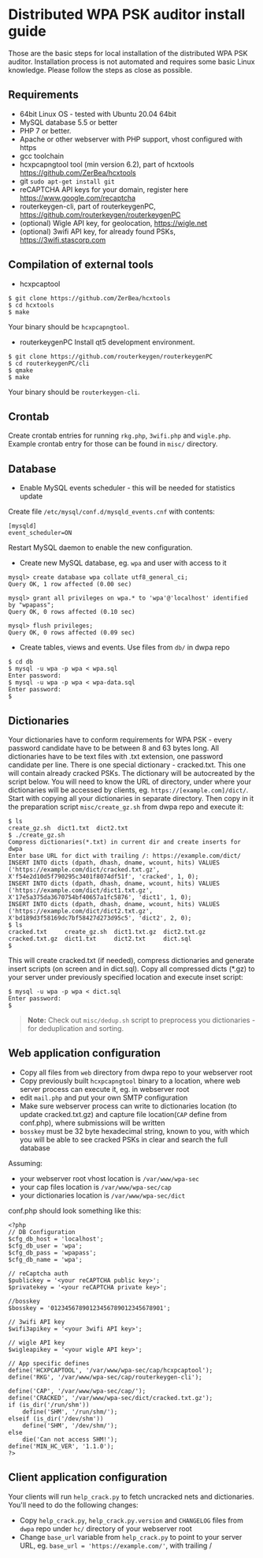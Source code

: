 Distributed WPA PSK auditor install guide
=

Those are the basic steps for local installation of the distributed WPA PSK auditor. Installation process is not automated and requires some basic Linux knowledge. Please follow the steps as close as possible.

Requirements
-

 - 64bit Linux OS - tested with Ubuntu 20.04 64bit
 - MySQL database 5.5 or better
 - PHP 7 or better.
 - Apache or other webserver with PHP support, vhost configured with https
 - gcc toolchain
 - hcxpcapngtool tool (min version 6.2), part of hcxtools https://github.com/ZerBea/hcxtools
 - git `sudo apt-get install git`
 - reCAPTCHA API keys for your domain, register here https://www.google.com/recaptcha
 - routerkeygen-cli, part of routerkeygenPC, https://github.com/routerkeygen/routerkeygenPC
 - (optional) Wigle API key, for geolocation, https://wigle.net
 - (optional) 3wifi API key, for already found PSKs, https://3wifi.stascorp.com

Compilation of external tools
-

- hcxpcaptool
```
$ git clone https://github.com/ZerBea/hcxtools
$ cd hcxtools
$ make
```
Your binary should be `hcxpcapngtool`.

- routerkeygenPC
Install qt5 development environment.
```
$ git clone https://github.com/routerkeygen/routerkeygenPC
$ cd routerkeygenPC/cli
$ qmake
$ make
```
Your binary should be `routerkeygen-cli`.

Crontab
-

Create crontab entries for running `rkg.php`, `3wifi.php` and `wigle.php`. Example crontab entry for those can be found in `misc/` directory.

Database
-

 - Enable MySQL events scheduler - this will be needed for statistics update

Create file `/etc/mysql/conf.d/mysqld_events.cnf` with contents:
```
[mysqld]
event_scheduler=ON
```
Restart MySQL daemon to enable the new configuration.

- Create new MySQL database, eg. `wpa` and user with access to it
```
mysql> create database wpa collate utf8_general_ci;
Query OK, 1 row affected (0.00 sec)

mysql> grant all privileges on wpa.* to 'wpa'@'localhost' identified by "wpapass";
Query OK, 0 rows affected (0.10 sec)

mysql> flush privileges;
Query OK, 0 rows affected (0.09 sec)
```
- Create tables, views and events. Use files from `db/` in dwpa repo
```
$ cd db
$ mysql -u wpa -p wpa < wpa.sql
Enter password:
$ mysql -u wpa -p wpa < wpa-data.sql
Enter password:
$
```

Dictionaries
-

Your dictionaries have to conform requirements for WPA PSK - every password candidate have to be between 8 and 63 bytes long. All dictionaries have to be text files with .txt extension, one password candidate per line.
There is one special dictionary - cracked.txt. This one will contain already cracked PSKs. The dictionary will be autocreated by the script below.
You will need to know the URL of directory, under where your dictionaries will be accessed by clients, eg. `https://[example.com]/dict/`.
Start with copying all your dictionaries in separate directory. Then copy in it the preparation script `misc/create_gz.sh` from dwpa repo and execute it:
```
$ ls
create_gz.sh  dict1.txt  dict2.txt
$ ./create_gz.sh
Compress dictionaries(*.txt) in current dir and create inserts for dwpa
Enter base URL for dict with trailing /: https://example.com/dict/
INSERT INTO dicts (dpath, dhash, dname, wcount, hits) VALUES ('https://example.com/dict/cracked.txt.gz', X'f54e2d10d5f790295c3401f8074df51f', 'cracked', 1, 0);
INSERT INTO dicts (dpath, dhash, dname, wcount, hits) VALUES ('https://example.com/dict/dict1.txt.gz', X'17e5a375da3670754bf40657a1fc5876', 'dict1', 1, 0);
INSERT INTO dicts (dpath, dhash, dname, wcount, hits) VALUES ('https://example.com/dict/dict2.txt.gz', X'bd189d3f58169dc7bf58427d273d95c5', 'dict2', 2, 0);
$ ls
cracked.txt     create_gz.sh  dict1.txt.gz  dict2.txt.gz
cracked.txt.gz  dict1.txt     dict2.txt     dict.sql
$
```
This will create cracked.txt (if needed), compress dictionaries and generate insert scripts (on screen and in dict.sql). Copy all compressed dicts (*.gz) to your server under previously specified location and execute inset script:
```
$ mysql -u wpa -p wpa < dict.sql
Enter password:
$
```
> **Note:**
> Check out `misc/dedup.sh` script to preprocess you dictionaries - for deduplication and sorting.

Web application configuration
-
- Copy all files from `web` directory from dwpa repo to your webserver root
- Copy previously built `hcxpcapngtool` binary to a location, where web server process can execute it, eg. in webserver root
- edit `mail.php` and put your own SMTP configuration
- Make sure webserver process can write to dictionaries location (to update cracked.txt.gz) and capture file location(`CAP` define from conf.php), where submissions will be written
- `bosskey` must be 32 byte hexadecimal string, known to you, with which you will be able to see cracked PSKs in clear and search the full database

Assuming:

- your webserver root vhost location is `/var/www/wpa-sec`
- your cap files location is `/var/www/wpa-sec/cap`
- your dictionaries location is `/var/www/wpa-sec/dict`

conf.php should look something like this:

```
<?php
// DB Configuration
$cfg_db_host = 'localhost';
$cfg_db_user = 'wpa';
$cfg_db_pass = 'wpapass';
$cfg_db_name = 'wpa';

// reCaptcha auth
$publickey = '<your reCAPTCHA public key>';
$privatekey = '<your reCAPTCHA private key>';

//bosskey
$bosskey = '01234567890123456789012345678901';

// 3wifi API key
$wifi3apikey = '<your 3wifi API key>';

// wigle API key
$wigleapikey = '<your wigle API key>';

// App specific defines
define('HCXPCAPTOOL', '/var/www/wpa-sec/cap/hcxpcaptool');
define('RKG', '/var/www/wpa-sec/cap/routerkeygen-cli');

define('CAP', '/var/www/wpa-sec/cap/');
define('CRACKED', '/var/www/wpa-sec/dict/cracked.txt.gz');
if (is_dir('/run/shm'))
    define('SHM', '/run/shm/');
elseif (is_dir('/dev/shm'))
    define('SHM', '/dev/shm/');
else
    die('Can not access SHM!');
define('MIN_HC_VER', '1.1.0');
?>
```

Client application configuration
-

Your clients will run `help_crack.py` to fetch uncracked nets and dictionaries. You'll need to do the following changes:

- Copy `help_crack.py`, `help_crack.py.version` and `CHANGELOG` files from `dwpa` repo under `hc/` directory of your webserver root
- Change `base_url` variable from `help_crack.py` to point to your server URL, eg. `base_url = 'https://example.com/'`, with trailing /
